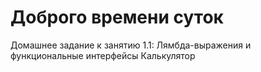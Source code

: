 # Доброго времени суток
Домашнее задание к занятию 1.1: Лямбда-выражения и функциональные интерфейсы
Калькулятор